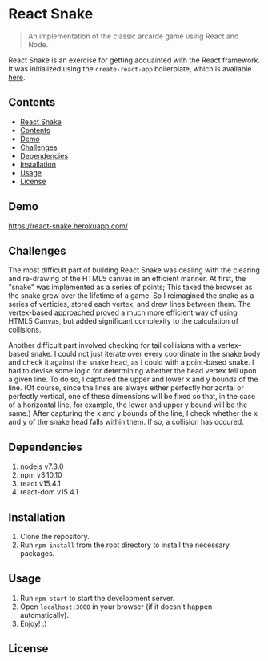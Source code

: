 # React Snake

> An implementation of the classic arcarde game using React and Node. 

React Snake is an exercise for getting acquainted with the React framework. It was initialized using the `create-react-app` boilerplate, which is available [here](https://github.com/facebookincubator/create-react-app). 

## Contents

- [React Snake](#react-snake)
- [Contents](#contents)
- [Demo](#demo)
- [Challenges](#challenges)
- [Dependencies](#dependencies)
- [Installation](#installation)
- [Usage](#usage)
- [License](#license)

## Demo

https://react-snake.herokuapp.com/

## Challenges

The most difficult part of building React Snake was dealing with the clearing and re-drawing of the HTML5 canvas in an efficient manner. At first, the "snake" was implemented as a series of points; This taxed the browser as the snake grew over the lifetime of a game. So I reimagined the snake as a series of verticies, stored each vertex, and drew lines between them. The vertex-based approached proved a much more efficient way of using HTML5 Canvas, but added significant complexity to the calculation of collisions. 

Another difficult part involved checking for tail collisions with a vertex-based snake. I could not just iterate over every coordinate in the snake body and check it against the snake head, as I could with a point-based snake. I had to devise some logic for determining whether the head vertex fell upon a given line. To do so, I captured the upper and lower x and y bounds of the line. (Of course, since the lines are always either perfectly horizontal or perfectly vertical, one of these dimensions will be fixed so that, in the case of a horizontal line, for example, the lower and upper y bound will be the same.) After capturing the x and y bounds of the line, I check whether the x and y of the snake head falls within them. If so, a collision has occured. 

## Dependencies

1. nodejs v7.3.0
2. npm v3.10.10
3. react v15.4.1
4. react-dom v15.4.1

## Installation

1. Clone the repository.
2. Run `npm install` from the root directory to install the necessary packages.

## Usage

1. Run `npm start` to start the development server.
2. Open `localhost:3000` in your browser (if it doesn't happen automatically).
3. Enjoy! :)

## License
